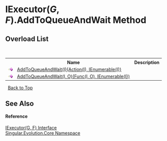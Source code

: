 # IExecutor(*G*, *F*).AddToQueueAndWait Method 
 


## Overload List
&nbsp;<table><tr><th></th><th>Name</th><th>Description</th></tr><tr><td>![Public method](media/pubmethod.gif "Public method")</td><td><a href="5a772fdf-84a6-f709-ab05-ab672a46c168">AddToQueueAndWait(I)(Action(I), IEnumerable(I))</a></td><td /></tr><tr><td>![Public method](media/pubmethod.gif "Public method")</td><td><a href="7cde5a37-5d99-a11b-52bf-17574d76e4cc">AddToQueueAndWait(I, O)(Func(I, O), IEnumerable(I))</a></td><td /></tr></table>&nbsp;
<a href="#iexecutor(*g*,-*f*).addtoqueueandwait-method">Back to Top</a>

## See Also


#### Reference
<a href="d2a85f00-aa54-0390-b06c-4c8490a4c39c">IExecutor(G, F) Interface</a><br /><a href="7a43d210-bf66-e44d-0f97-e9e0fe26b1b8">Singular.Evolution.Core Namespace</a><br />